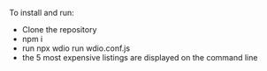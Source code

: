 To install and run:
- Clone the repository
- npm i
- run  npx wdio run wdio.conf.js
- the 5 most expensive listings are displayed on the command line
